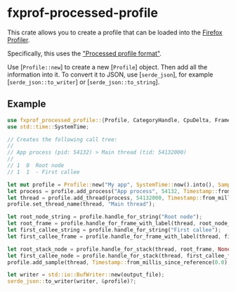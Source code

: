 # fxprof-processed-profile

This crate allows you to create a profile that can be loaded into
the [Firefox Profiler](https://profiler.firefox.com/).

Specifically, this uses the ["Processed profile format"](https://github.com/firefox-devtools/profiler/blob/main/docs-developer/processed-profile-format.md).

Use [`Profile::new`] to create a new [`Profile`] object. Then add all the
information into it. To convert it to JSON, use [`serde_json`], for
example [`serde_json::to_writer`] or [`serde_json::to_string`].

## Example

```rust
use fxprof_processed_profile::{Profile, CategoryHandle, CpuDelta, Frame, FrameInfo, FrameFlags, SamplingInterval, Timestamp};
use std::time::SystemTime;

// Creates the following call tree:
//
// App process (pid: 54132) > Main thread (tid: 54132000)
//
// 1  0  Root node
// 1  1  - First callee

let mut profile = Profile::new("My app", SystemTime::now().into(), SamplingInterval::from_millis(1));
let process = profile.add_process("App process", 54132, Timestamp::from_millis_since_reference(0.0));
let thread = profile.add_thread(process, 54132000, Timestamp::from_millis_since_reference(0.0), true);
profile.set_thread_name(thread, "Main thread");

let root_node_string = profile.handle_for_string("Root node");
let root_frame = profile.handle_for_frame_with_label(thread, root_node_string, CategoryHandle::OTHER, FrameFlags::empty());
let first_callee_string = profile.handle_for_string("First callee");
let first_callee_frame = profile.handle_for_frame_with_label(thread, first_callee_string, CategoryHandle::OTHER, FrameFlags::empty());

let root_stack_node = profile.handle_for_stack(thread, root_frame, None);
let first_callee_node = profile.handle_for_stack(thread, first_callee_frame, Some(root_stack_node));
profile.add_sample(thread, Timestamp::from_millis_since_reference(0.0), Some(first_callee_node), CpuDelta::ZERO, 1);

let writer = std::io::BufWriter::new(output_file);
serde_json::to_writer(writer, &profile)?;
```
